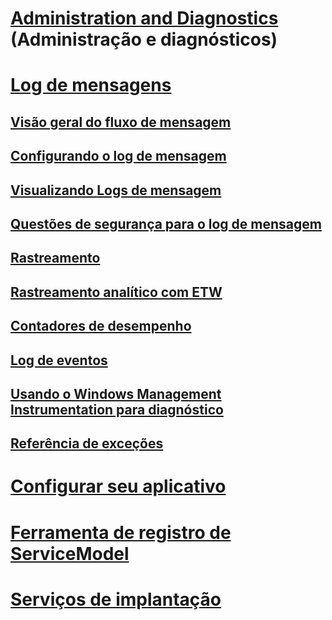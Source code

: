 # [Administration and Diagnostics](index.md) (Administração e diagnósticos)
# [Log de mensagens](message-logging.md)
## [Visão geral do fluxo de mensagem](message-flow-overview.md)
## [Configurando o log de mensagem](configuring-message-logging.md)
## [Visualizando Logs de mensagem](viewing-message-logs.md)
## [Questões de segurança para o log de mensagem](security-concerns-for-message-logging.md)
## [Rastreamento](tracing/)
## [Rastreamento analítico com ETW](etw/)
## [Contadores de desempenho](performance-counters/)
## [Log de eventos](event-logging/)
## [Usando o Windows Management Instrumentation para diagnóstico](wmi/)
## [Referência de exceções](exceptions-reference/)
# [Configurar seu aplicativo](configuring-your-application.md)
# [Ferramenta de registro de ServiceModel](servicemodel-registration-tool.md)
# [Serviços de implantação](deploying-services.md)
